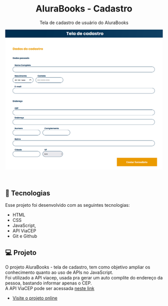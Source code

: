 <h1 align="center"> AluraBooks - Cadastro </h1>

<p align="center">
Tela de cadastro de usuário do AluraBooks<br/>
</p>


<p align="center">
  <img alt="License" src="./img/img-readme.png">
</p>

<br>


## 🚀 Tecnologias

Esse projeto foi desenvolvido com as seguintes tecnologias:

- HTML
- CSS
- JavaScript,
- API ViaCEP
- Git e Github

## 💻 Projeto

O projeto AluraBooks - tela de cadastro, tem como objetivo ampliar os conhecimento quanto ao uso de APIs no JavaScript. <br>
Foi utilizado a API viacep, usada pra gerar um auto complite do endereço da pessoa, bastando informar apenas o CEP. <br>
A API ViaCEP pode ser acessada [neste link](https://viacep.com.br/)

- [Visite o projeto online](https://mathfrlima.github.io/Alura-formulario-cadastro-cep/)

